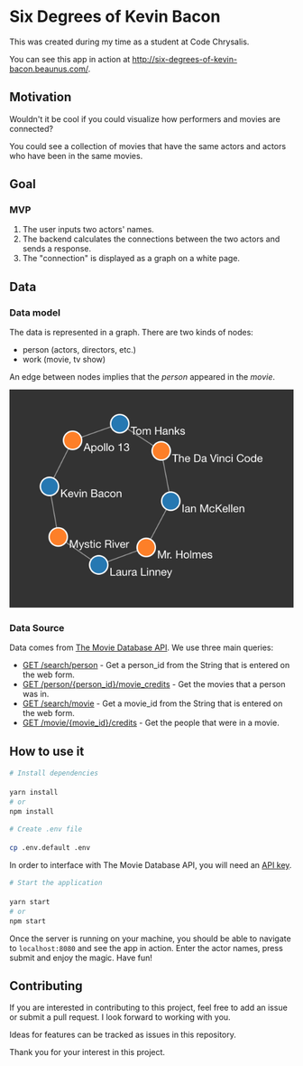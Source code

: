 # Six Degrees of Kevin Bacon

This was created during my time as a student at Code Chrysalis.

You can see this app in action at http://six-degrees-of-kevin-bacon.beaunus.com/.

## Motivation

Wouldn't it be cool if you could visualize how performers and movies are connected?

You could see a collection of movies that have the same actors and actors who have been in the same movies.

## Goal

### MVP

1.  The user inputs two actors' names.
1.  The backend calculates the connections between the two actors and sends a response.
1.  The "connection" is displayed as a graph on a white page.

## Data

### Data model

The data is represented in a graph. There are two kinds of nodes:

- person (actors, directors, etc.)
- work (movie, tv show)

An edge between nodes implies that the _person_ appeared in the _movie_.

![screenshot of simple graph](./public/img/six-degrees-of-kevin-bacon.png "screenshot of simple graph")

### Data Source

Data comes from [The Movie Database API](https://developers.themoviedb.org/3). We use three main queries:

- [GET /search/person](https://developers.themoviedb.org/3/search/search-people) - Get a person_id from the String that is entered on the web form.
- [GET /person/{person_id}/movie_credits](https://developers.themoviedb.org/3/people/get-person-movie-credits) - Get the movies that a person was in.
- [GET /search/movie](https://developers.themoviedb.org/3/search/search-movies) - Get a movie_id from the String that is entered on the web form.
- [GET /movie/{movie_id}/credits](https://developers.themoviedb.org/3/movies/get-movie-credits) - Get the people that were in a movie.

## How to use it

```sh
# Install dependencies

yarn install
# or
npm install
```

```sh
# Create .env file

cp .env.default .env
```

In order to interface with The Movie Database API, you will need an [API key](https://developers.themoviedb.org/3/getting-started/introduction).

```sh
# Start the application

yarn start
# or
npm start
```

Once the server is running on your machine, you should be able to navigate to `localhost:8080` and see the app in action. Enter the actor names, press submit and enjoy the magic. Have fun!

## Contributing

If you are interested in contributing to this project, feel free to add an issue or submit a pull request. I look forward to working with you.

Ideas for features can be tracked as issues in this repository.

Thank you for your interest in this project.

